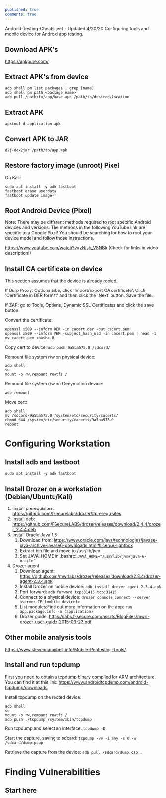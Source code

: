 ```yaml
---
published: true
comments: true
---
```

Android-Testing-Cheatsheet - Updated 4/20/20
Configuring tools and mobile device for Android app testing.

## Download APK's

https://apkpure.com/

## Extract APK's from device

```
adb shell pm list packages | grep [name]
adb shell pm path <package name>
adb pull /path/to/app/base.apk /path/to/desired/location
```

## Extract APK

```
apktool d application.apk
```

## Convert APK to JAR

```
d2j-dex2jar /path/to/app.apk
```

## Restore factory image (unroot) Pixel

On Kali:

```
sudo apt install -y adb fastboot
fastboot erase userdata
fastboot update image-*
```

## Root Android Device (Pixel)

Note: There may be different methods required to root specific Android devices and versions. The methods in the following YouTube link are specific to a Google Pixel! You should be searching for how to root your device model and follow those instructions.

https://www.youtube.com/watch?v=zNjsb_V8NBk (Check for links in video description!)

## Install CA certificate on device

This section assumes that the device is already rooted.

If Burp Proxy: Options tabs, click 'Import/export CA certificate'. Click 'Certificate in DER format' and then click the 'Next' button. Save the file.

If ZAP: go to Tools, Options, Dynamic SSL Certificates and click the save button.

Convert the certificate:

```
openssl x509 --inform DER -in cacert.der -out cacert.pem
openssl x509 --inform PEM -subject_hash_old -in cacert.pem | head -1
mv cacert.pem <hash>.0
```

Copy cert to device: `adb push 9a5ba575.0 /sdcard/`

Remount file system r/w on physical device:

```
adb shell
su
mount -o rw,remount rootfs /
```

Remount file system r/w on Genymotion device:

```
adb remount
```

Move cert:

```
adb shell
mv /sdcard/9a5ba575.0 /system/etc/security/cacerts/
chmod 644 /system/etc/security/cacerts/9a5ba575.0
reboot
```

# Configuring Workstation

## Install adb and fastboot
```
sudo apt install -y adb fastboot
```
## Install Drozer on a workstation (Debian/Ubuntu/Kali)

1. Install prerequisites: https://github.com/fsecurelabs/drozer/#prerequisites
2. Install deb: https://github.com/FSecureLABS/drozer/releases/download/2.4.4/drozer_2.4.4.deb
3. Install Oracle Java 1.6
   1. Download from: https://www.oracle.com/java/technologies/javase-java-archive-javase6-downloads.html#license-lightbox
   2. Extract bin file and move to /usr/lib/jvm.
   3. Set JAVA_HOME in .bashrc: `JAVA_HOME="/usr/lib/jvm/java-6-oracle"`
4. Drozer agent
   1. Download agent: https://github.com/mwrlabs/drozer/releases/download/2.3.4/drozer-agent-2.3.4.apk
   2. Install Drozer on mobile device: `adb install drozer-agent-2.3.4.apk`
   3. Port forward: `adb forward tcp:31415 tcp:31415`
   4. Connect to a physical device: `drozer console connect --server <server IP (mobile device)>`
   5. List modules:Find out more information on the app: `run app.package.info -a (application)`
   6. Drozer guide: https://labs.f-secure.com/assets/BlogFiles/mwri-drozer-user-guide-2015-03-23.pdf

## Other mobile analysis tools

https://www.stevencampbell.info/Mobile-Pentesting-Tools/

## Install and run tcpdump

First you need to obtain a tcpdump binary compiled for ARM architecture. You can find it at this link: https://www.androidtcpdump.com/android-tcpdump/downloads

Install tcpdump on the rooted device:

```
adb shell
su
mount -o rw,remount rootfs / 
adb push ./tcpdump /system/xbin/tcpdump
```

Run tcpdump and select an interface: `tcpdump -D`

Start the capture, saving to sdcard: `tcpdump -vv -i any -s 0 -w /sdcard/dump.pcap`

Retrieve the capture from the device: `adb pull /sdcard/dump.cap .`

# Finding Vulnerabilities

## Start here
